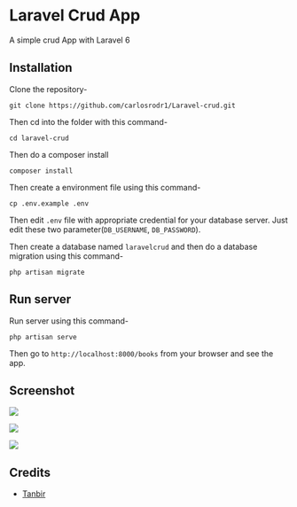 # Laravel Crud App

A simple crud App with Laravel 6

## Installation

Clone the repository-
```
git clone https://github.com/carlosrodr1/Laravel-crud.git
```

Then cd into the folder with this command-
```
cd laravel-crud
```

Then do a composer install
```
composer install
```

Then create a environment file using this command-
```
cp .env.example .env
```

Then edit `.env` file with appropriate credential for your database server. Just edit these two parameter(`DB_USERNAME`, `DB_PASSWORD`).

Then create a database named `laravelcrud` and then do a database migration using this command-
```
php artisan migrate
```

## Run server

Run server using this command-
```
php artisan serve
```

Then go to `http://localhost:8000/books` from your browser and see the app.

## Screenshot

![](https://i.imgur.com/sDNK13g.png)

![](https://i.imgur.com/etXOVHq.png)

![](https://i.imgur.com/U4e5HX8.png)

## Credits

- [Tanbir](https://github.com/ToTanbir)


